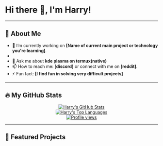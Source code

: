 # Hi there 👋, I'm Harry!



---

## 🚀 About Me

- 🔭 I’m currently working on **[Name of current main project or technology you're learning]**.
- 
- 💬 Ask me about **kde plasma on termux(native)**
- 📫 How to reach me: **[discord]** or connect with me on **[reddit]**.
- ⚡ Fun fact: **[I find fun in solving very difficult projects]**

---


## 🔥 My GitHub Stats

<div align="center">
    <a href="https://github.com/anuraghazra/github-readme-stats">
        <img src="https://github-readme-stats.vercel.app/api?username=HarryL0L&show_icons=true&theme=dark&include_all_commits=true&count_private=true" alt="Harry's GitHub Stats" style="max-width: 100%;"/>
    </a>
    <br/>
    <a href="https://github.com/anuraghazra/github-readme-stats">
        <img src="https://github-readme-stats.vercel.app/api/top-langs/?username=HarryL0L&layout=compact&theme=dark" alt="Harry's Top Languages" style="max-width: 100%;"/>
    </a>
    <br/>
    <a href="https://github.com/HarryL0L">
        <img src="https://komarev.com/ghpvc/?username=HarryL0L&color=blue" alt="Profile views" />
    </a>
</div>

---

## 🌟 Featured Projects

